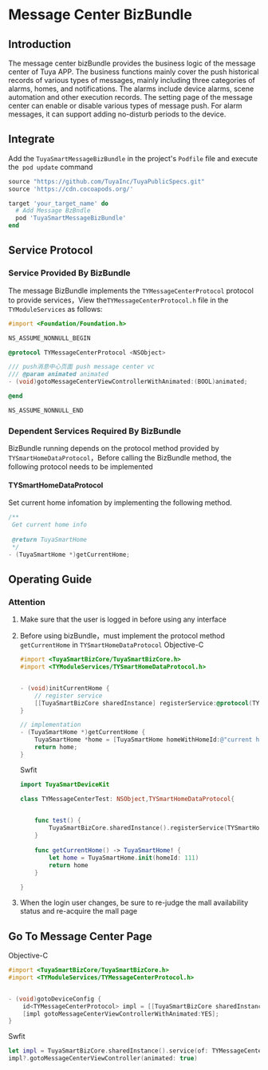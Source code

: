 # Message Center BizBundle

## Introduction

The message center bizBundle provides the business logic of the message center of Tuya APP. The business functions mainly cover the push historical records of various types of messages, mainly including three categories of alarms, homes, and notifications. The alarms include device alarms, scene automation and other execution records.
The setting page of the message center can enable or disable various types of message push. For alarm messages, it can support adding no-disturb periods to the device.



## **Integrate**

Add the `TuyaSmartMessageBizBundle` in the project's `Podfile` file and execute the` pod update` command

```ruby
source "https://github.com/TuyaInc/TuyaPublicSpecs.git"
source 'https://cdn.cocoapods.org/'

target 'your_target_name' do
  # Add Message BzBndle
  pod 'TuyaSmartMessageBizBundle'
end
```



## Service Protocol

### Service Provided By BizBundle

The message BizBundle implements the `TYMessageCenterProtocol` protocol to provide services，View the`TYMessageCenterProtocol.h` file in the `TYModuleServices` as follows:

```objective-c
#import <Foundation/Foundation.h>

NS_ASSUME_NONNULL_BEGIN

@protocol TYMessageCenterProtocol <NSObject>

/// push消息中心页面 push message center vc
/// @param animated animated
- (void)gotoMessageCenterViewControllerWithAnimated:(BOOL)animated;

@end

NS_ASSUME_NONNULL_END
```



### Dependent Services Required By BizBundle

BizBundle running depends on the protocol method provided by `TYSmartHomeDataProtocol`，Before calling the BizBundle method, the following protocol needs to be implemented

#### TYSmartHomeDataProtocol

Set current home infomation  by implementing the following method.

```objective-c
/**
 Get current home info 
 
 @return TuyaSmartHome
 */
- (TuyaSmartHome *)getCurrentHome;
```



## Operating Guide

### Attention

1. Make sure that the user is logged in before using any interface

2. Before using bizBundle，must  implement the protocol method `getCurrentHome` in `TYSmartHomeDataProtocol`
   Objective-C 

   ```objective-c
   #import <TuyaSmartBizCore/TuyaSmartBizCore.h>
   #import <TYModuleServices/TYSmartHomeDataProtocol.h>
   
   
   - (void)initCurrentHome {
       // register service
       [[TuyaSmartBizCore sharedInstance] registerService:@protocol(TYSmartHomeDataProtocol) withInstance:self];
   }
   
   // implementation
   - (TuyaSmartHome *)getCurrentHome {
       TuyaSmartHome *home = [TuyaSmartHome homeWithHomeId:@"current home id"];
       return home;
   }
   ```

   Swfit 

   ```swift
   import TuyaSmartDeviceKit
   
   class TYMessageCenterTest: NSObject,TYSmartHomeDataProtocol{
   
       
       func test() {
           TuyaSmartBizCore.sharedInstance().registerService(TYSmartHomeDataProtocol.self, withInstance: self)
       }
       
       func getCurrentHome() -> TuyaSmartHome! {
           let home = TuyaSmartHome.init(homeId: 111)
           return home
       }
       
   }
   ```

3. When the login user changes, be sure to re-judge the mall availability status and re-acquire the mall page



## Go To Message Center Page

Objective-C 

```objective-c
#import <TuyaSmartBizCore/TuyaSmartBizCore.h>
#import <TYModuleServices/TYMessageCenterProtocol.h>


- (void)gotoDeviceConfig {
    id<TYMessageCenterProtocol> impl = [[TuyaSmartBizCore sharedInstance] serviceOfProtocol:@protocol(TYMessageCenterProtocol)];
    [impl gotoMessageCenterViewControllerWithAnimated:YES];
}
```

Swfit 

``` swift
let impl = TuyaSmartBizCore.sharedInstance().service(of: TYMessageCenterProtocol.self) as? TYMessageCenterProtocol
impl?.gotoMessageCenterViewController(animated: true)
```
